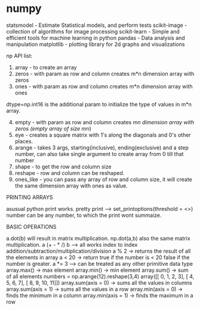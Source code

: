 # numpy

statsmodel - Estimate Statistical models, and perform tests
scikit-image - collection of algorithms for image processing
scikit-learn - Simple and efficient tools for machine learning in python
pandas - Data analysis and manipulation
matplotlib - plotting library for 2d graphs and visualizations

np API list:

1. array - to create an array
2. zeros - with param as row and column creates m*n dimension array with zeros
3. ones - with param as row and column creates m*n dimension array with ones

dtype=np.int16 is the additional param to initialize the type of values in m*n array.

4. empty - with param as row and column creates m*n dimension array with zeros (empty array of size m*n)
5. eye - creates a square matrix with 1's along the diagonals and 0's other places.
6. arange - takes 3 args, starting(inclusive), ending(exclusive) and a step number,
	    can also take single argument to create array from 0 till that number
7. shape - to get the row and column size
8. reshape - row and column can be reshaped.
9. ones_like - you can pass any array of row and column size, it will create the same dimension array with ones as value.

PRINTING ARRAYS

asusual python print works.
pretty print --> set_printoptions(threshold = <<number>>)
number can be any number, to which the print wont summaize.

BASIC OPERATIONS

a.dot(b) will result in matrix multiplication.
np.dot(a,b) also the same matrix multiplication.
a (+ - * /) b -->  all works index to index addition/subtraction/multiplication/division
a % 2 -> returns the result of all the elements in array
a < 20 -> return true if the number is < 20 false if the number is greater.
a *= 3 --> can be treated as any other primitive data type
array.max() -> max element
array.min() -> min element
array.sum() -> sum of all elements
numbers = np.arange(12).reshape(3,4)
array([[ 0,  1,  2,  3],
       [ 4,  5,  6,  7],
       [ 8,  9, 10, 11]])
array.sum(axis = 0) -> sums all the values in columns
array.sum(axis = 1) -> sums all the values in a row
array.min(axis = 0) -> finds the minimum in a column
array.min(axis = 1) -> finds the maximum in a row




